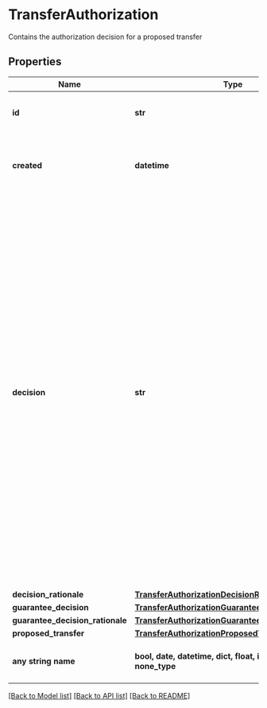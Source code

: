 # TransferAuthorization

Contains the authorization decision for a proposed transfer

## Properties
Name | Type | Description | Notes
------------ | ------------- | ------------- | -------------
**id** | **str** | Plaid’s unique identifier for a transfer authorization. | 
**created** | **datetime** | The datetime representing when the authorization was created, in the format &#x60;2006-01-02T15:04:05Z&#x60;. | 
**decision** | **str** |  A decision regarding the proposed transfer.  &#x60;approved&#x60; – The proposed transfer has received the end user&#39;s consent and has been approved for processing. Plaid has also reviewed the proposed transfer and has approved it for processing.   &#x60;permitted&#x60; – Plaid was unable to fetch the information required to approve or decline the proposed transfer. You may proceed with the transfer, but further review is recommended. Plaid is awaiting further instructions from the client.  &#x60;declined&#x60; – Plaid reviewed the proposed transfer and declined processing. Refer to the &#x60;code&#x60; field in the &#x60;decision_rationale&#x60; object for details. | 
**decision_rationale** | [**TransferAuthorizationDecisionRationale**](TransferAuthorizationDecisionRationale.md) |  | 
**guarantee_decision** | [**TransferAuthorizationGuaranteeDecision**](TransferAuthorizationGuaranteeDecision.md) |  | 
**guarantee_decision_rationale** | [**TransferAuthorizationGuaranteeDecisionRationale**](TransferAuthorizationGuaranteeDecisionRationale.md) |  | 
**proposed_transfer** | [**TransferAuthorizationProposedTransfer**](TransferAuthorizationProposedTransfer.md) |  | 
**any string name** | **bool, date, datetime, dict, float, int, list, str, none_type** | any string name can be used but the value must be the correct type | [optional]

[[Back to Model list]](../README.md#documentation-for-models) [[Back to API list]](../README.md#documentation-for-api-endpoints) [[Back to README]](../README.md)


